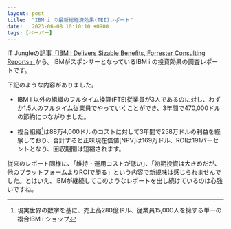 ```yaml
---
layout: post
title:  "IBM i の最新総経済効果(TEI)レポート"
date:   2023-06-08 10:10:10 +0900
tags: [ペーパー]
---
```

IT Jungleの記事[「IBM i Delivers Sizable Benefits, Forrester Consulting Reports」](https://www.itjungle.com/2023/06/07/ibm-i-delivers-sizable-benefits-forrester-consulting-reports/)から。IBMがスポンサーとなっているIBM i の投資効果の調査レポートです。

下記のような内容がありました。

* IBM i 以外の組織のフルタイム換算(FTE)従業員が3人であるのに対し、わずか1.5人のフルタイム従業員でやっていくことができ、3年間で470,000ドルの節約につながりました。

* 複合組織[^1]は88万4,000ドルのコストに対して3年間で258万ドルの利益を経験しており、合計すると正味現在価値\[NPV\]は169万ドル、ROIは191パーセントとなり、回収期間は短縮されます。

[^1]: 現実世界の数字を基に、売上高280億ドル、従業員15,000人を擁する単一の複合IBM i ショップ

従来のレポート同様に、「維持・運用コストが低い」、「初期投資は大きめだが、他のプラットフォームよりROIで勝る」という内容で新規味は感じられませんでした。とはいえ、IBMが継続してこのようなレポートを出し続けているのは心強いですね。
